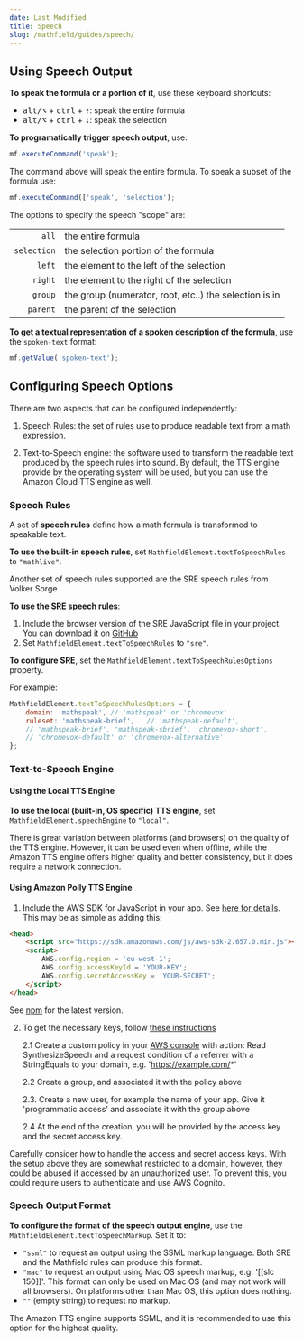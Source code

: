 ```yaml
---
date: Last Modified
title: Speech
slug: /mathfield/guides/speech/
---
```

## Using Speech Output

**To speak the formula or a portion of it**, use these keyboard shortcuts:

- <kbd>alt/⌥</kbd> + <kbd>ctrl</kbd> + <kbd>⇡</kbd>: speak the entire formula
- <kbd>alt/⌥</kbd> + <kbd>ctrl</kbd> + <kbd>⇣</kbd>: speak the selection

**To programatically trigger speech output**, use:

```js
mf.executeCommand('speak');
```

The command above will speak the entire formula. To speak a subset of the
formula use:

```js
mf.executeCommand(['speak', 'selection');
```
The options to specify the speech "scope" are:

<div className='symbols-table first-column-header'>

| | |
|---:|:---|
| `all` | the entire formula |
| `selection` | the selection portion of the formula |
| `left` | the element to the left of the selection |
| `right` | the element to the right of the selection |
| `group` | the group (numerator, root, etc..) the selection is in |
| `parent` | the parent of the selection |

</div>

**To get a textual representation of a spoken description of the formula**, use
the `spoken-text` format:

```js
mf.getValue('spoken-text');
```

## Configuring Speech Options

There are two aspects that can be configured independently:

1. Speech Rules: the set of rules use to produce readable text from a math expression. 

2. Text-to-Speech engine: the software used to transform the readable text 
   produced by the speech rules into sound. By default, the TTS engine provide 
   by the operating system will be used, but you can use the Amazon Cloud TTS engine as well.


### Speech Rules

A set of **speech rules** define how a math formula is transformed to speakable
text.

**To use the built-in speech rules**, set `MathfieldElement.textToSpeechRules` to `"mathlive"`.

Another set of speech rules supported are the SRE speech rules from Volker Sorge

**To use the SRE speech rules**:

1. Include the browser version of the SRE JavaScript file in your project. 
   You can download it on [GitHub](https://github.com/zorkow/speech-rule-engine)
2. Set `MathfieldElement.textToSpeechRules` to `"sre"`.

**To configure SRE**, set the `MathfieldElement.textToSpeechRulesOptions` property. 

For example:

```javascript
MathfieldElement.textToSpeechRulesOptions = {
    domain: 'mathspeak', // 'mathspeak' or 'chromevox'
    ruleset: 'mathspeak-brief',   // 'mathspeak-default', 
    // 'mathspeak-brief', 'mathspeak-sbrief', 'chromevox-short', 
    // 'chromevox-default' or 'chromevox-alternative'
};
```

### Text-to-Speech Engine

#### Using the Local TTS Engine

**To use the local (built-in, OS specific) TTS engine**, set `MathfieldElement.speechEngine` to `"local"`.

There is great variation between platforms (and browsers) on the quality of the TTS engine. However, it can be used even when offline, while the Amazon TTS engine offers higher quality and better consistency, but it does require a network connection.

#### Using Amazon Polly TTS Engine

1. Include the AWS SDK for JavaScript in your app. See [here for details](https://aws.amazon.com/sdk-for-browser/).
   This may be as simple as adding this:

```html
<head>
    <script src="https://sdk.amazonaws.com/js/aws-sdk-2.657.0.min.js"></script>
    <script>
        AWS.config.region = 'eu-west-1';
        AWS.config.accessKeyId = 'YOUR-KEY';
        AWS.config.secretAccessKey = 'YOUR-SECRET';
    </script>
</head>
```

See [npm](https://www.npmjs.com/package/aws-sdk) for the latest version.

2. To get the necessary keys, follow [these instructions](https://docs.aws.amazon.com/polly/latest/dg/setting-up.html)

    2.1 Create a custom policy in your [AWS console](https://console.aws.amazon.com/iam/home) with action: Read SynthesizeSpeech and a request condition of a referrer with a StringEquals to your domain, e.g. 'https://example.com/*'

    2.2 Create a group, and associated it with the policy above

    2.3. Create a new user, for example the name of your app. Give it 'programmatic access' and associate it with the group above

    2.4 At the end of the creation, you will be provided by the access key and the secret access key.

Carefully consider how to handle the access and secret access keys. With the setup above they are somewhat restricted to a domain, however, they could be abused if accessed by an unauthorized user. To prevent this, you could require users to authenticate and use AWS Cognito.


### Speech Output Format

**To configure the format of the speech output engine**, use the `MathfieldElement.textToSpeechMarkup`. Set it to:

-   `"ssml"` to request an output using the SSML markup language. Both SRE and the Mathfield rules can produce this format.
-   `"mac"` to request an output using Mac OS speech markup, e.g. '[[slc 150]]'. This format can only be used on Mac OS (and may not work will all browsers). On platforms other than Mac OS, this option does nothing.
-   `""` (empty string) to request no markup.

The Amazon TTS engine supports SSML, and it is recommended to use this option for the highest quality.

